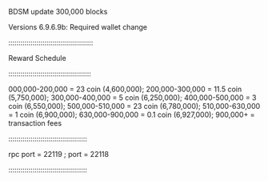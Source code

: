 BDSM update 300,000 blocks

Versions 6.9.6.9b: Required wallet change

::::::::::::::::::::::::::::::::::::::::::

Reward Schedule

:::::::::::::::::::::::::::::::::::::::::

000,000-200,000 = 23 coin (4,600,000); 200,000-300,000 = 11.5 coin (5,750,000); 300,000-400,000 = 5 coin (6,250,000); 400,000-500,000 = 3 coin (6,550,000); 500,000-510,000 = 23 coin (6,780,000); 510,000-630,000 = 1 coin (6,900,000); 630,000-900,000 = 0.1 coin (6,927,000); 900,000+ = transaction fees

:::::::::::::::::::::::::::::::::::::::

rpc port = 22119 ; port = 22118

:::::::::::::::::::::::::::::::::::::::


